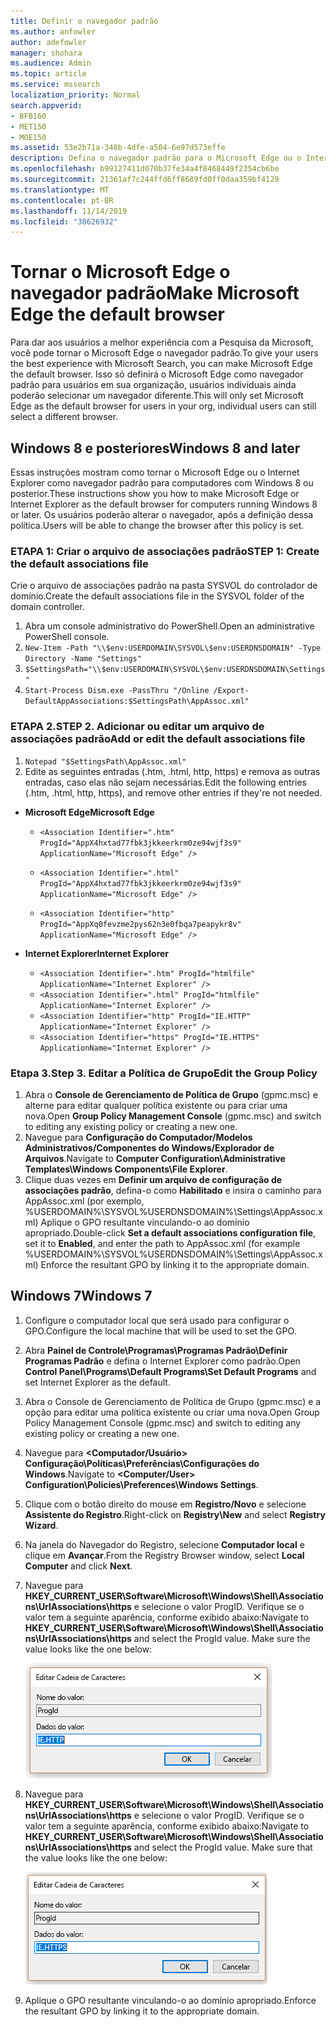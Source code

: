 ```yaml
---
title: Definir o navegador padrão
ms.author: anfowler
author: adefowler
manager: shohara
ms.audience: Admin
ms.topic: article
ms.service: mssearch
localization_priority: Normal
search.appverid:
- BFB160
- MET150
- MOE150
ms.assetid: 53e2b71a-348b-4dfe-a504-6e97d573effe
description: Defina o navegador padrão para o Microsoft Edge ou o Internet Explorer para os usuários da Pesquisa da Microsoft.
ms.openlocfilehash: b99127411d070b37fe34a4f8468449f2354cb6be
ms.sourcegitcommit: 21361af7c244ffd6ff8689fd0ff0daa359bf4129
ms.translationtype: MT
ms.contentlocale: pt-BR
ms.lasthandoff: 11/14/2019
ms.locfileid: "38626932"
---
```

# <a name="make-microsoft-edge-the-default-browser"></a><span data-ttu-id="aa91f-103">Tornar o Microsoft Edge o navegador padrão</span><span class="sxs-lookup"><span data-stu-id="aa91f-103">Make Microsoft Edge the default browser</span></span>
  
<span data-ttu-id="aa91f-104">Para dar aos usuários a melhor experiência com a Pesquisa da Microsoft, você pode tornar o Microsoft Edge o navegador padrão.</span><span class="sxs-lookup"><span data-stu-id="aa91f-104">To give your users the best experience with Microsoft Search, you can make Microsoft Edge the default browser.</span></span> <span data-ttu-id="aa91f-105">Isso só definirá o Microsoft Edge como navegador padrão para usuários em sua organização, usuários individuais ainda poderão selecionar um navegador diferente.</span><span class="sxs-lookup"><span data-stu-id="aa91f-105">This will only set Microsoft Edge as the default browser for users in your org, individual users can still select a different browser.</span></span>
  
  
## <a name="windows-8-and-later"></a><span data-ttu-id="aa91f-106">Windows 8 e posteriores</span><span class="sxs-lookup"><span data-stu-id="aa91f-106">Windows 8 and later</span></span>

<span data-ttu-id="aa91f-107">Essas instruções mostram como tornar o Microsoft Edge ou o Internet Explorer como navegador padrão para computadores com Windows 8 ou posterior.</span><span class="sxs-lookup"><span data-stu-id="aa91f-107">These instructions show you how to make Microsoft Edge or Internet Explorer as the default browser for computers running Windows 8 or later.</span></span> <span data-ttu-id="aa91f-108">Os usuários poderão alterar o navegador, após a definição dessa política.</span><span class="sxs-lookup"><span data-stu-id="aa91f-108">Users will be able to change the browser after this policy is set.</span></span>
  
### <a name="step-1-create-the-default-associations-file"></a><span data-ttu-id="aa91f-109">ETAPA 1: Criar o arquivo de associações padrão</span><span class="sxs-lookup"><span data-stu-id="aa91f-109">STEP 1: Create the default associations file</span></span>
<span data-ttu-id="aa91f-110">Crie o arquivo de associações padrão na pasta SYSVOL do controlador de domínio.</span><span class="sxs-lookup"><span data-stu-id="aa91f-110">Create the default associations file in the SYSVOL folder of the domain controller.</span></span>

1. <span data-ttu-id="aa91f-111">Abra um console administrativo do PowerShell.</span><span class="sxs-lookup"><span data-stu-id="aa91f-111">Open an administrative PowerShell console.</span></span>
1. `New-Item -Path "\\$env:USERDOMAIN\SYSVOL\$env:USERDNSDOMAIN" -Type Directory -Name "Settings"`
1. `$SettingsPath="\\$env:USERDOMAIN\SYSVOL\$env:USERDNSDOMAIN\Settings"`
1. `Start-Process Dism.exe -PassThru "/Online /Export-DefaultAppAssociations:$SettingsPath\AppAssoc.xml"`
    
  
### <a name="step-2-add-or-edit-the-default-associations-file"></a><span data-ttu-id="aa91f-112">ETAPA 2.</span><span class="sxs-lookup"><span data-stu-id="aa91f-112">STEP 2.</span></span> <span data-ttu-id="aa91f-113">Adicionar ou editar um arquivo de associações padrão</span><span class="sxs-lookup"><span data-stu-id="aa91f-113">Add or edit the default associations file</span></span>

1. `Notepad "$SettingsPath\AppAssoc.xml"`
1. <span data-ttu-id="aa91f-114">Edite as seguintes entradas (.htm, .html, http, https) e remova as outras entradas, caso elas não sejam necessárias.</span><span class="sxs-lookup"><span data-stu-id="aa91f-114">Edit the following entries (.htm, .html, http, https), and remove other entries if they're not needed.</span></span>
  - <span data-ttu-id="aa91f-115">**Microsoft Edge**</span><span class="sxs-lookup"><span data-stu-id="aa91f-115">**Microsoft Edge**</span></span>
    - `<Association Identifier=".htm" ProgId="AppX4hxtad77fbk3jkkeerkrm0ze94wjf3s9" ApplicationName="Microsoft Edge" />`
              
    - `<Association Identifier=".html" ProgId="AppX4hxtad77fbk3jkkeerkrm0ze94wjf3s9" ApplicationName="Microsoft Edge" />`
    - `<Association Identifier="http" ProgId="AppXq0fevzme2pys62n3e0fbqa7peapykr8v" ApplicationName="Microsoft Edge" />`
    
  - <span data-ttu-id="aa91f-116">**Internet Explorer**</span><span class="sxs-lookup"><span data-stu-id="aa91f-116">**Internet Explorer**</span></span>
    
    - `<Association Identifier=".htm" ProgId="htmlfile" ApplicationName="Internet Explorer" />`        
    - `<Association Identifier=".html" ProgId="htmlfile" ApplicationName="Internet Explorer" />`
    - `<Association Identifier="http" ProgId="IE.HTTP" ApplicationName="Internet Explorer" />`
    - `<Association Identifier="https" ProgId="IE.HTTPS" ApplicationName="Internet Explorer" />`

### <a name="step-3-edit-the-group-policy"></a><span data-ttu-id="aa91f-117">Etapa 3.</span><span class="sxs-lookup"><span data-stu-id="aa91f-117">Step 3.</span></span> <span data-ttu-id="aa91f-118">Editar a Política de Grupo</span><span class="sxs-lookup"><span data-stu-id="aa91f-118">Edit the Group Policy</span></span>

1. <span data-ttu-id="aa91f-119">Abra o **Console de Gerenciamento de Política de Grupo** (gpmc.msc) e alterne para editar qualquer política existente ou para criar uma nova.</span><span class="sxs-lookup"><span data-stu-id="aa91f-119">Open **Group Policy Management Console** (gpmc.msc) and switch to editing any existing policy or creating a new one.</span></span>
1. <span data-ttu-id="aa91f-120">Navegue para **Configuração do Computador/Modelos Administrativos/Componentes do Windows/Explorador de Arquivos**.</span><span class="sxs-lookup"><span data-stu-id="aa91f-120">Navigate to **Computer Configuration\Administrative Templates\Windows Components\File Explorer**.</span></span>
1. <span data-ttu-id="aa91f-121">Clique duas vezes em **Definir um arquivo de configuração de associações padrão**, defina-o como **Habilitado** e insira o caminho para AppAssoc.xml (por exemplo, %USERDOMAIN%\SYSVOL\%USERDNSDOMAIN%\Settings\AppAssoc.xml) Aplique o GPO resultante vinculando-o ao domínio apropriado.</span><span class="sxs-lookup"><span data-stu-id="aa91f-121">Double-click **Set a default associations configuration file**, set it to **Enabled**, and enter the path to AppAssoc.xml (for example %USERDOMAIN%\SYSVOL\%USERDNSDOMAIN%\Settings\AppAssoc.xml) Enforce the resultant GPO by linking it to the appropriate domain.</span></span>

  
## <a name="windows-7"></a><span data-ttu-id="aa91f-122">Windows 7</span><span class="sxs-lookup"><span data-stu-id="aa91f-122">Windows 7</span></span>

1. <span data-ttu-id="aa91f-123">Configure o computador local que será usado para configurar o GPO.</span><span class="sxs-lookup"><span data-stu-id="aa91f-123">Configure the local machine that will be used to set the GPO.</span></span>
    
1. <span data-ttu-id="aa91f-124">Abra **Painel de Controle\Programas\Programas Padrão\Definir Programas Padrão** e defina o Internet Explorer como padrão.</span><span class="sxs-lookup"><span data-stu-id="aa91f-124">Open **Control Panel\Programs\Default Programs\Set Default Programs** and set Internet Explorer as the default.</span></span> 
    
2. <span data-ttu-id="aa91f-125">Abra o Console de Gerenciamento de Política de Grupo (gpmc.msc) e a opção para editar uma política existente ou criar uma nova.</span><span class="sxs-lookup"><span data-stu-id="aa91f-125">Open Group Policy Management Console (gpmc.msc) and switch to editing any existing policy or creating a new one.</span></span>
    
1. <span data-ttu-id="aa91f-126">Navegue para **\<Computador/Usuário\> Configuração\Políticas\Preferências\Configurações do Windows**.</span><span class="sxs-lookup"><span data-stu-id="aa91f-126">Navigate to **\<Computer/User\> Configuration\Policies\Preferences\Windows Settings**.</span></span>
    
2. <span data-ttu-id="aa91f-127">Clique com o botão direito do mouse em **Registro/Novo** e selecione **Assistente do Registro**.</span><span class="sxs-lookup"><span data-stu-id="aa91f-127">Right-click on **Registry\New** and select **Registry Wizard**.</span></span>
    
3. <span data-ttu-id="aa91f-128">Na janela do Navegador do Registro, selecione **Computador local** e clique em **Avançar**.</span><span class="sxs-lookup"><span data-stu-id="aa91f-128">From the Registry Browser window, select **Local Computer** and click **Next**.</span></span>
    
4. <span data-ttu-id="aa91f-p105">Navegue para **HKEY_CURRENT_USER\Software\Microsoft\Windows\Shell\Associations\UrlAssociations\https** e selecione o valor ProgID. Verifique se o valor tem a seguinte aparência, conforme exibido abaixo:</span><span class="sxs-lookup"><span data-stu-id="aa91f-p105">Navigate to **HKEY_CURRENT_USER\Software\Microsoft\Windows\Shell\Associations\UrlAssociations\https** and select the ProgId value. Make sure the value looks like the one below:</span></span> 
    
    ![Selecione o valor ProgID em Editar Cadeia de Caracteres](media/f6173dcc-b898-4967-8c40-4b0fe411a92b.png)
  
5. <span data-ttu-id="aa91f-p106">Navegue para **HKEY_CURRENT_USER\Software\Microsoft\Windows\Shell\Associations\UrlAssociations\https** e selecione o valor ProgID. Verifique se o valor tem a seguinte aparência, conforme exibido abaixo:</span><span class="sxs-lookup"><span data-stu-id="aa91f-p106">Navigate to **HKEY_CURRENT_USER\Software\Microsoft\Windows\Shell\Associations\UrlAssociations\https** and select the ProgId value. Make sure that the value looks like the one below:</span></span> 
    
    ![Selecione a ProgID para HTTPS em Editar Cadeia de Caracteres](media/3519e13b-4fe7-4d15-946c-82fd50fc49bb.png)
  
3. <span data-ttu-id="aa91f-135">Aplique o GPO resultante vinculando-o ao domínio apropriado.</span><span class="sxs-lookup"><span data-stu-id="aa91f-135">Enforce the resultant GPO by linking it to the appropriate domain.</span></span>
    

